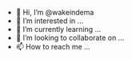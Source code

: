 - 👋 Hi, I’m @wakeindema
- 👀 I’m interested in ...
- 🌱 I’m currently learning ...
- 💞️ I’m looking to collaborate on ...
- 📫 How to reach me ...

<!---
wakeindema/wakeindema is a ✨ special ✨ repository because its `README.md` (this file) appears on your GitHub profile.
You can click the Preview link to take a look at your changes.
--->
